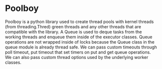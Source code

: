 # Poolboy
Poolboy is a python library used to create thread pools with kernel threads (from threading.Thred) green threads and any other threads that are compatible with the library. A Queue is used to deque tasks from the working threads and enqueue them inside of the executor classes. Queue operations are not wrapped inside of locks because the Queue class in the queue module is already thread safe. We can pass custom timeouts through poll timeout, put timeout that set timers on put and get queue operations. We can also pass custom thread options used by the underlying worker classes.
